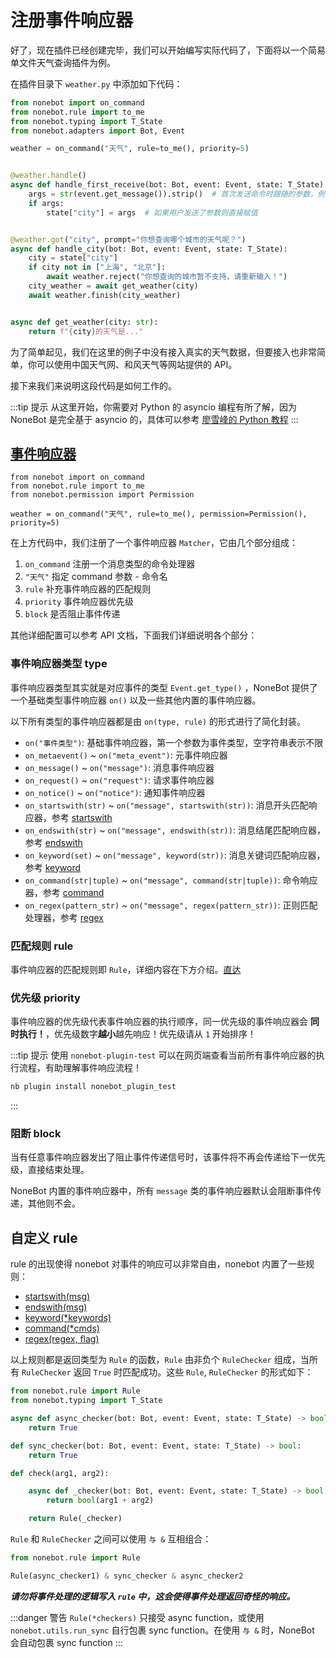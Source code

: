 # 注册事件响应器

好了，现在插件已经创建完毕，我们可以开始编写实际代码了，下面将以一个简易单文件天气查询插件为例。

在插件目录下 `weather.py` 中添加如下代码：

```python
from nonebot import on_command
from nonebot.rule import to_me
from nonebot.typing import T_State
from nonebot.adapters import Bot, Event

weather = on_command("天气", rule=to_me(), priority=5)


@weather.handle()
async def handle_first_receive(bot: Bot, event: Event, state: T_State):
    args = str(event.get_message()).strip()  # 首次发送命令时跟随的参数，例：/天气 上海，则args为上海
    if args:
        state["city"] = args  # 如果用户发送了参数则直接赋值


@weather.got("city", prompt="你想查询哪个城市的天气呢？")
async def handle_city(bot: Bot, event: Event, state: T_State):
    city = state["city"]
    if city not in ["上海", "北京"]:
        await weather.reject("你想查询的城市暂不支持，请重新输入！")
    city_weather = await get_weather(city)
    await weather.finish(city_weather)


async def get_weather(city: str):
    return f"{city}的天气是..."
```

为了简单起见，我们在这里的例子中没有接入真实的天气数据，但要接入也非常简单，你可以使用中国天气网、和风天气等网站提供的 API。

接下来我们来说明这段代码是如何工作的。

:::tip 提示
从这里开始，你需要对 Python 的 asyncio 编程有所了解，因为 NoneBot 是完全基于 asyncio 的，具体可以参考 [廖雪峰的 Python 教程](https://www.liaoxuefeng.com/wiki/1016959663602400/1017959540289152)
:::

## [事件响应器](../api/matcher.md)

```python{5}
from nonebot import on_command
from nonebot.rule import to_me
from nonebot.permission import Permission

weather = on_command("天气", rule=to_me(), permission=Permission(), priority=5)
```

在上方代码中，我们注册了一个事件响应器 `Matcher`，它由几个部分组成：

1. `on_command` 注册一个消息类型的命令处理器
2. `"天气"` 指定 command 参数 - 命令名
3. `rule` 补充事件响应器的匹配规则
4. `priority` 事件响应器优先级
5. `block` 是否阻止事件传递

其他详细配置可以参考 API 文档，下面我们详细说明各个部分：

### 事件响应器类型 type

事件响应器类型其实就是对应事件的类型 `Event.get_type()` ，NoneBot 提供了一个基础类型事件响应器 `on()` 以及一些其他内置的事件响应器。

以下所有类型的事件响应器都是由 `on(type, rule)` 的形式进行了简化封装。

- `on("事件类型")`: 基础事件响应器，第一个参数为事件类型，空字符串表示不限
- `on_metaevent()` ~ `on("meta_event")`: 元事件响应器
- `on_message()` ~ `on("message")`: 消息事件响应器
- `on_request()` ~ `on("request")`: 请求事件响应器
- `on_notice()` ~ `on("notice")`: 通知事件响应器
- `on_startswith(str)` ~ `on("message", startswith(str))`: 消息开头匹配响应器，参考 [startswith](../api/rule.md#startswith-msg)
- `on_endswith(str)` ~ `on("message", endswith(str))`: 消息结尾匹配响应器，参考 [endswith](../api/rule.md#endswith-msg)
- `on_keyword(set)` ~ `on("message", keyword(str))`: 消息关键词匹配响应器，参考 [keyword](../api/rule.md#keyword-keywords)
- `on_command(str|tuple)` ~ `on("message", command(str|tuple))`: 命令响应器，参考 [command](../api/rule.md#command-cmds)
- `on_regex(pattern_str)` ~ `on("message", regex(pattern_str))`: 正则匹配处理器，参考 [regex](../api/rule.md#regex-regex-flags-0)

### 匹配规则 rule

事件响应器的匹配规则即 `Rule`，详细内容在下方介绍。[直达](#自定义-rule)

### 优先级 priority

事件响应器的优先级代表事件响应器的执行顺序，同一优先级的事件响应器会 **同时执行！**，优先级数字**越小**越先响应！优先级请从 `1` 开始排序！

:::tip 提示
使用 `nonebot-plugin-test` 可以在网页端查看当前所有事件响应器的执行流程，有助理解事件响应流程！

```bash
nb plugin install nonebot_plugin_test
```

:::

### 阻断 block

当有任意事件响应器发出了阻止事件传递信号时，该事件将不再会传递给下一优先级，直接结束处理。

NoneBot 内置的事件响应器中，所有 `message` 类的事件响应器默认会阻断事件传递，其他则不会。

## 自定义 rule

rule 的出现使得 nonebot 对事件的响应可以非常自由，nonebot 内置了一些规则：

- [startswith(msg)](../api/rule.md#startswith-msg)
- [endswith(msg)](../api/rule.md#endswith-msg)
- [keyword(\*keywords)](../api/rule.md#keyword-keywords)
- [command(\*cmds)](../api/rule.md#command-cmds)
- [regex(regex, flag)](../api/rule.md#regex-regex-flags-0)

以上规则都是返回类型为 `Rule` 的函数，`Rule` 由非负个 `RuleChecker` 组成，当所有 `RuleChecker` 返回 `True` 时匹配成功。这些 `Rule`, `RuleChecker` 的形式如下：

```python
from nonebot.rule import Rule
from nonebot.typing import T_State

async def async_checker(bot: Bot, event: Event, state: T_State) -> bool:
    return True

def sync_checker(bot: Bot, event: Event, state: T_State) -> bool:
    return True

def check(arg1, arg2):

    async def _checker(bot: Bot, event: Event, state: T_State) -> bool:
        return bool(arg1 + arg2)

    return Rule(_checker)
```

`Rule` 和 `RuleChecker` 之间可以使用 `与 &` 互相组合：

```python
from nonebot.rule import Rule

Rule(async_checker1) & sync_checker & async_checker2
```

**_请勿将事件处理的逻辑写入 `rule` 中，这会使得事件处理返回奇怪的响应。_**

:::danger 警告
`Rule(*checkers)` 只接受 async function，或使用 `nonebot.utils.run_sync` 自行包裹 sync function。在使用 `与 &` 时，NoneBot 会自动包裹 sync function
:::
